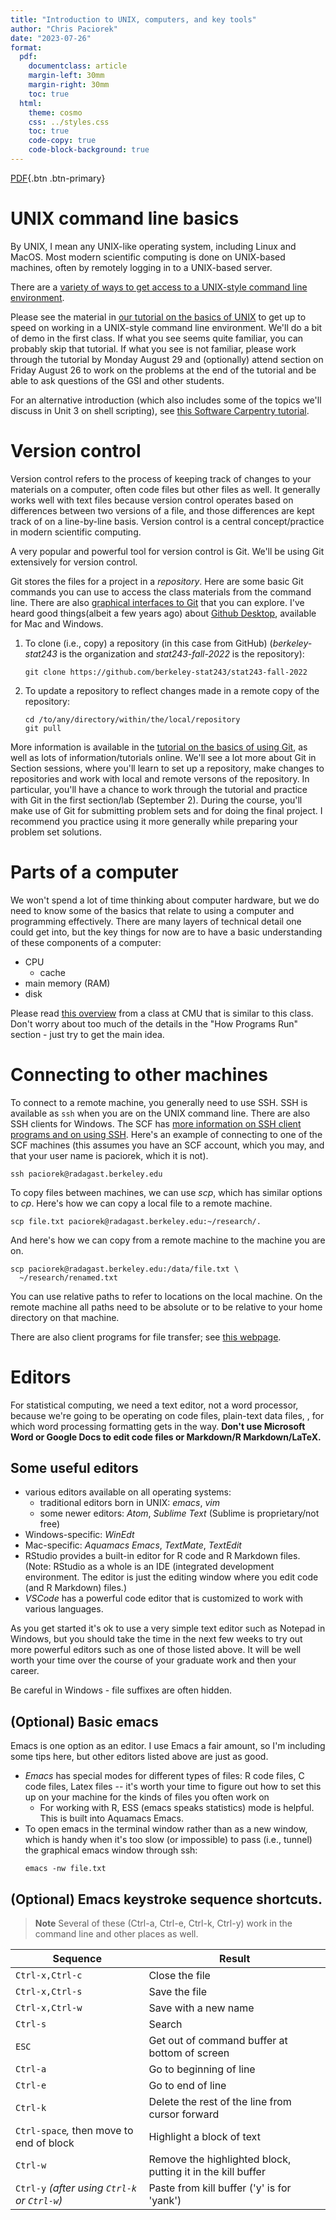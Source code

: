 ```yaml
---
title: "Introduction to UNIX, computers, and key tools"
author: "Chris Paciorek"
date: "2023-07-26"
format:
  pdf:
    documentclass: article
    margin-left: 30mm
    margin-right: 30mm
    toc: true
  html:
    theme: cosmo
    css: ../styles.css
    toc: true
    code-copy: true
    code-block-background: true
---
```


[PDF](./unit1-intro.pdf){.btn .btn-primary}

# UNIX command line basics

By UNIX, I mean any UNIX-like operating system, including Linux and MacOS. Most modern scientific computing is done on UNIX-based
machines, often by remotely logging in to a UNIX-based server.

There are a [variety of ways to get access to a UNIX-style command line
environment](../howtos/accessingUnixCommandLine).

Please see the material in [our tutorial on the basics of
UNIX](https://berkeley-scf.github.io/tutorial-unix-basics) to get up
to speed on working in a UNIX-style command line environment. We'll do a
bit of demo in the first class. If what you see seems quite familiar,
you can probably skip that tutorial. If what you see is not familiar,
please work through the tutorial by Monday August 29 and (optionally) attend section on
Friday August 26 to work on the problems at the end of the tutorial and
be able to ask questions of the GSI and other students.

For an alternative introduction (which also includes some of the topics
we'll discuss in Unit 3 on shell scripting), see [this Software
Carpentry tutorial](https://swcarpentry.github.io/shell-novice).

# Version control

Version control refers to the process of keeping track of changes to
your materials on a computer, often code files but other files as well.
It generally works well with text files because version control operates
based on differences between two versions of a file, and those
differences are kept track of on a line-by-line basis. Version control
is a central concept/practice in modern scientific computing.

A very popular and powerful tool for version control is Git. We'll be
using Git extensively for version control.

Git stores the files for a project in a *repository*. Here are some
basic Git commands you can use to access the class materials from the
command line. There are also [graphical interfaces to
Git](https://git-scm.com/downloads) that you can explore. I've heard good things(albeit a few years ago) about [Github Desktop](https://desktop.github.com), available for
Mac and Windows.

1.  To clone (i.e., copy) a repository (in this case from GitHub)
    (*berkeley-stat243* is the organization and *stat243-fall-2022* is the
    repository):
    
    ```
    git clone https://github.com/berkeley-stat243/stat243-fall-2022
    ```

2.  To update a repository to reflect changes made in a remote copy of
    the repository:
    
    ```
    cd /to/any/directory/within/the/local/repository
    git pull
    ```

More information is available in the [tutorial on the basics of using
Git](https://github.com/berkeley-scf/tutorial-git-basics), as well as lots
of information/tutorials online.
We'll see a lot more about Git in Section sessions, where you'll learn to set up
a repository, make changes to repositories and work with local and
remote versons of the repository. In particular, you'll have a chance to
work through the tutorial and practice with
Git in the first section/lab (September 2). During the course, you'll make use of Git for submitting problem sets and for doing the final project. I recommend
you practice using it more generally while preparing your problem set
solutions.

# Parts of a computer

We won't spend a lot of time thinking about computer hardware, but we do
need to know some of the basics that relate to using a computer and
programming effectively. There are many layers of technical detail one
could get into, but the key things for now are to have a basic
understanding of these components of a computer:

-   CPU
    -   cache
-   main memory (RAM)
-   disk

Please read [this overview](https://36-750.github.io/tools/computer-architecture/) from a
class at CMU that is similar to this class. Don't worry about too much
of the details in the "How Programs Run" section - just try to get the
main idea.

# Connecting to other machines

To connect to a remote machine, you generally need to use SSH. SSH is available as
`ssh` when you are on the UNIX command line. There are also SSH clients
for Windows. The SCF has [more information on SSH client programs and on using
SSH](http://statistics.berkeley.edu/computing/ssh). Here's an
example of connecting to one of the SCF machines (this assumes you have
an SCF account, which you may, and that your user name is paciorek,
which it is not).

```
ssh paciorek@radagast.berkeley.edu
```

To copy files between machines, we can use *scp*, which has similar
options to *cp*. Here's how we can copy a local file to a remote
machine.

```
scp file.txt paciorek@radagast.berkeley.edu:~/research/.
```

And here's how we can copy from a remote machine to the machine you are
on.

```
scp paciorek@radagast.berkeley.edu:/data/file.txt \
  ~/research/renamed.txt
```

You can use relative paths to refer to locations on the local
machine. On the remote machine all paths need to be absolute or to be
relative to your home directory on that machine.

There are also client programs for file transfer; see [this
webpage](http://statistics.berkeley.edu/computing/copying-files).

# Editors

For statistical computing, we need a text editor, not a word processor,
because we're going to be operating on code files, plain-text data files, , for which word processing formatting gets
in the way. **Don't use Microsoft Word or Google Docs to edit code files
or Markdown/R Markdown/LaTeX.**

## Some useful editors

-   various editors available on all operating systems:
    -   traditional editors born in UNIX: *emacs*, *vim*
    -   some newer editors: *Atom*, *Sublime Text* (Sublime is
        proprietary/not free)
-   Windows-specific: *WinEdt*
-   Mac-specific: *Aquamacs Emacs*, *TextMate*, *TextEdit*
-   RStudio provides a built-in editor for R code and R Markdown files.
    (Note: RStudio as a whole is an IDE (integrated development environment.
    The editor is just the editing window where you edit code (and R
    Markdown) files.)
-   *VSCode* has a powerful code editor that is customized to work with
    various languages.

As you get started it's ok to use a very simple text editor such as
Notepad in Windows, but you should take the time in the next few weeks
to try out more powerful editors such as one of those listed above. It
will be well worth your time over the course of your graduate work and
then your career.

Be careful in Windows - file suffixes are often hidden.

## (Optional) Basic emacs

Emacs is one option as an editor. I use Emacs a fair amount, so I'm
including some tips here, but other editors listed above are just as
good.

-   *Emacs* has special modes for different types of files: R code
    files, C code files, Latex files -- it's worth your time to figure
    out how to set this up on your machine for the kinds of files you
    often work on
    -   For working with R, ESS (emacs speaks statistics) mode is
        helpful. This is built into Aquamacs Emacs. 
-   To open emacs in the terminal window rather than as a new window,
    which is handy when it's too slow (or impossible) to pass (i.e.,
    tunnel) the graphical emacs window through ssh:
    ```
    emacs -nw file.txt 
    ```

## (Optional) Emacs keystroke sequence shortcuts.

> **Note**
> Several of these (Ctrl-a, Ctrl-e, Ctrl-k, Ctrl-y) work in the command line and other places as well.

|                      Sequence               |                             Result                     |
|----------------------------------------|-------------------------------------------------------------|
|                     `Ctrl-x,Ctrl-c`            |                            Close the file|
|                     `Ctrl-x,Ctrl-s`             |                            Save the file|
|                     `Ctrl-x,Ctrl-w`             |                        Save with a new name|
|                       `Ctrl-s`               |                               Search|
|                       `ESC`               |            Get out of command buffer at bottom of screen|
|                       `Ctrl-a`               |                       Go to beginning of line|
|                       `Ctrl-e`               |                          Go to end of line|
|                       `Ctrl-k`               |           Delete the rest of the line from cursor forward|
|       `Ctrl-space`*,* then move to end of block   |                 Highlight a block of text|
|                       `Ctrl-w`                 |   Remove the highlighted block, putting it in the kill buffer|
|       `Ctrl-y` *(*after using `Ctrl-k` or `Ctrl-w`*)*   |        Paste from kill buffer ('y' is for 'yank')|


